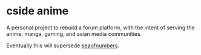 
# cside anime

A personal project to rebuild a forum platform, with the intent of serving the anime, manga, gaming, and asian media communities.

Eventually this will supersede [seaofnumbers](https://www.seaofnumbers.com).


